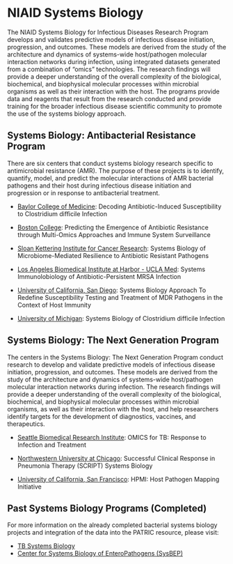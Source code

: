 # NIAID Systems Biology

The NIAID Systems Biology for Infectious Diseases Research Program develops and validates predictive models of infectious disease initiation, progression, and outcomes. These models are derived from the study of the architecture and dynamics of systems-wide host/pathogen molecular interaction networks during infection, using integrated datasets generated from a combination of “omics” technologies. The research findings will provide a deeper understanding of the overall complexity of the biological, biochemical, and biophysical molecular processes within microbial organisms as well as their interaction with the host. The programs provide data and reagents that result from the research conducted and provide training for the broader infectious disease scientific community to promote the use of the systems biology approach.


## Systems Biology: Antibacterial Resistance Program
There are six centers that conduct systems biology research specific to antimicrobial resistance (AMR). The purpose of these projects is to identify, quantify, model, and predict the molecular interactions of AMR bacterial pathogens and their host during infectious disease initiation and progression or in response to antibacterial treatment.

* [Baylor College of Medicine](): 
Decoding Antibiotic-Induced Susceptibility to Clostridium difficile Infection

* [Boston College](https://www.patricbrc.org/webpage/website/data_collections/content/predicting_the_emergence_antibiotic_resistance.html): 
Predicting the Emergence of Antibiotic Resistance through Multi-Omics Approaches and Immune System Surveillance

* [Sloan Kettering Institute for Cancer Research](https://www.patricbrc.org/webpage/website/data_collections/content/systems_biology_of_microbiome_mediated_resilence.html): 
Systems Biology of Microbiome-Mediated Resilience to Antibiotic Resistant Pathogens

* [Los Angeles Biomedical Institute at Harbor - UCLA Med](https://www.patricbrc.org/webpage/website/data_collections/content/systems_immunolobiology.html): 
Systems Immunolobiology of Antibiotic-Persistent MRSA Infection

* [University of California, San Diego](https://www.patricbrc.org/webpage/website/data_collections/content/systems_biology_approach.html):
Systems Biology Approach To Redefine Susceptibility Testing and Treatment of MDR Pathogens in the Context of Host Immunity

* [University of Michigan](https://www.patricbrc.org/webpage/website/data_collections/content/systems_biology_of_clostridium_difficile_infection.html): 
Systems Biology of Clostridium difficile Infection


## Systems Biology: The Next Generation Program
The centers in the Systems Biology: The Next Generation Program conduct research to develop and validate predictive models of infectious disease initiation, progression, and outcomes. These models are derived from the study of the architecture and dynamics of systems-wide host/pathogen molecular interaction networks during infection. The research findings will provide a deeper understanding of the overall complexity of the biological, biochemical, and biophysical molecular processes within microbial organisms, as well as their interaction with the host, and help researchers identify targets for the development of diagnostics, vaccines, and therapeutics.

* [Seattle Biomedical Research Institute](https://www.patricbrc.org/webpage/website/data_collections/content/omics4tb.html):
OMICS for TB: Response to Infection and Treatment

* [Northwestern University at Chicago]():
Successful Clinical Response in Pneumonia Therapy (SCRIPT) Systems Biology

* [University of California, San Francisco](): 
HPMI: Host Pathogen Mapping Initiative


## Past Systems Biology Programs (Completed)
For more information on the already completed bacterial systems biology projects and integration of the data into the PATRIC resource, please visit:

* [TB Systems Biology](https://www.patricbrc.org/webpage/website/data_collections/content/tb_systems_biology.html)
* [Center for Systems Biology of EnteroPathogens (SysBEP)](https://www.patricbrc.org/webpage/website/data_collections/content/center_for_systems_biology_enteropathogens_sysbep.html)
